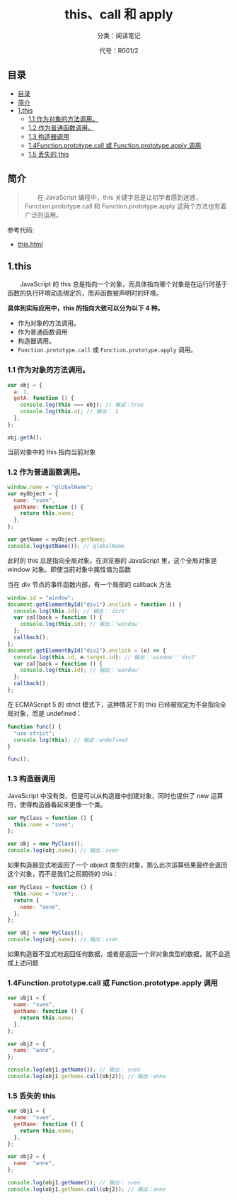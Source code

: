 <div align="center">
  <h1>this、call 和 apply</h1>
  <p>分类：阅读笔记</p>
  <p>代号：R001/2</p>
</div>

## 目录

- [目录](#目录)
- [简介](#简介)
- [1.this](#1this)
  - [1.1 作为对象的方法调用。](#11-作为对象的方法调用)
  - [1.2 作为普通函数调用。](#12-作为普通函数调用)
  - [1.3 构造器调用](#13-构造器调用)
  - [1.4Function.prototype.call 或 Function.prototype.apply 调用](#14functionprototypecall-或-functionprototypeapply-调用)
  - [1.5 丢失的 this](#15-丢失的-this)

## 简介

> &emsp;&emsp;在 JavaScript 编程中，this 关键字总是让初学者感到迷惑，Function.prototype.call 和 Function.prototype.apply 这两个方法也有着广泛的运用。

参考代码:

- [this.html](../../example/R001/2/this.html)

## 1.this

&emsp;&emsp;JavaScript 的 this 总是指向一个对象，而具体指向哪个对象是在运行时基于函数的执行环境动态绑定的，而非函数被声明时的环境。

**具体到实际应用中，this 的指向大致可以分为以下 4 种。**

- 作为对象的方法调用。
- 作为普通函数调用
- 构造器调用。
- `Function.prototype.call` 或 `Function.prototype.apply` 调用。

### 1.1 作为对象的方法调用。

```js
var obj = {
  a: 1,
  getA: function () {
    console.log(this === obj); // 输出：true
    console.log(this.a); // 输出： 1
  },
};

obj.getA();
```

当前对象中的 this 指向当前对象

### 1.2 作为普通函数调用。

```js
window.name = "globalName";
var myObject = {
  name: "sven",
  getName: function () {
    return this.name;
  },
};

var getName = myObject.getName;
console.log(getName()); // globalName
```

此时的 this 总是指向全局对象。在浏览器的 JavaScript 里，这个全局对象是 window 对象。即使当前对象中属性值为函数

当在 div 节点的事件函数内部，有一个局部的 callback 方法

```js
window.id = "window";
document.getElementById("div1").onclick = function () {
  console.log(this.id); // 输出：'div1'
  var callback = function () {
    console.log(this.id); // 输出：'window'
  };
  callback();
};
document.getElementById("div2").onclick = (e) => {
  console.log(this.id, e.target.id); // 输出：'window' 'div2'
  var callback = function () {
    console.log(this.id); // 输出：'window'
  };
  callback();
};
```

在 ECMAScript 5 的 strict 模式下，这种情况下的 this 已经被规定为不会指向全局对象，而是 undefined：

```js
function func() {
  "use strict";
  console.log(this); // 输出：undefined
}

func();
```

### 1.3 构造器调用

JavaScript 中没有类，但是可以从构造器中创建对象，同时也提供了 new 运算符，使得构造器看起来更像一个类。

```js
var MyClass = function () {
  this.name = "sven";
};

var obj = new MyClass();
console.log(obj.name); // 输出：sven
```

如果构造器显式地返回了一个 object 类型的对象，那么此次运算结果最终会返回这个对象，而不是我们之前期待的 this：

```js
var MyClass = function () {
  this.name = "sven";
  return {
    name: "anne",
  };
};

var obj = new MyClass();
console.log(obj.name); // 输出：sven
```

如果构造器不显式地返回任何数据，或者是返回一个非对象类型的数据，就不会造成上述问题

### 1.4Function.prototype.call 或 Function.prototype.apply 调用

```js
var obj1 = {
  name: "sven",
  getName: function () {
    return this.name;
  },
};

var obj2 = {
  name: "anne",
};

console.log(obj1.getName()); // 输出： sven
console.log(obj1.getName.call(obj2)); // 输出：anne
```

### 1.5 丢失的 this

```js
var obj1 = {
  name: "sven",
  getName: function () {
    return this.name;
  },
};

var obj2 = {
  name: "anne",
};

console.log(obj1.getName()); // 输出： sven
console.log(obj1.getName.call(obj2)); // 输出：anne
```

